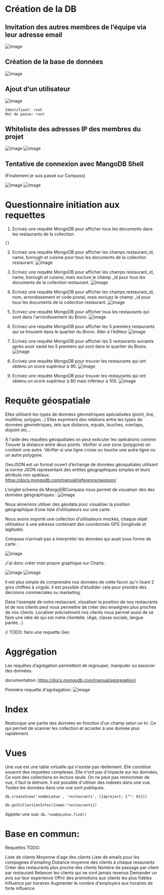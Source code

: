 # Création de la DB

## Invitation des autres membres de l’équipe via leur adresse email
![image](https://user-images.githubusercontent.com/49844846/148928790-9a930f34-0b69-4047-989e-1e383f81ade9.png)

## Création de la base de données
![image](https://user-images.githubusercontent.com/49844846/148929098-2e538aa6-8400-478b-82ee-67176935d1ae.png)

## Ajout d’un utilisateur
![image](https://user-images.githubusercontent.com/49844846/148929145-dd350431-d908-46cb-8f56-ec15858bb7dd.png)

```
Identifiant: root
Mot de passe: root
```

## Whiteliste des adresses IP des membres du projet
![image](https://user-images.githubusercontent.com/49844846/148929349-e709fc45-d7a8-4d0d-a89c-5a92ab8128a7.png)
![image](https://user-images.githubusercontent.com/49844846/148929366-5b9e4a6b-9091-40a4-8947-9ffcc155af06.png)

## Tentative de connexion avec MangoDB Shell
(Finalement je suis passé sur Compass)

![image](https://user-images.githubusercontent.com/49844846/148929445-1e6eead2-cba8-4200-961c-6b37bef6cb85.png)
![image](https://user-images.githubusercontent.com/49844846/148929456-24a74ab3-9618-45a8-8bad-51380051908c.png)

# Questionnaire initiation aux requettes

1. Ecrivez une requête MongoDB pour afficher tous les documents dans les restaurants de la collection

`{}`

2. Ecrivez une requête MongoDB pour afficher les champs restaurant_id, name, borough et cuisine pour tous les documents de la collection restaurant.
![image](https://user-images.githubusercontent.com/49844846/148758701-9c03ca71-e2a5-4e4b-bc7f-fc66e23ffecc.png)

3. Ecrivez une requête MongoDB pour afficher les champs restaurant_id, name, borough et cuisine, mais exclure le champ _id pour tous les documents de la collection restaurant. 
![image](https://user-images.githubusercontent.com/49844846/148759425-0dfae8e0-906a-467e-95f8-f2251bcc9028.png)

4. Ecrivez une requête MongoDB pour afficher les champs restaurant_id, nom, arrondissement et code postal, mais excluez le champ _id pour tous les documents de la collection restaurant.
![image](https://user-images.githubusercontent.com/49844846/148759820-124214c4-ac47-4645-a086-15606b80be0a.png)

5. Ecrivez une requête MongoDB pour afficher tous les restaurants qui sont dans l'arrondissement du Bronx. 
![image](https://user-images.githubusercontent.com/49844846/148758999-e5bfe4af-9cb4-44ea-9002-487c0cdfa25d.png)

6. Ecrivez une requête MongoDB pour afficher les 5 premiers restaurants qui se trouvent dans le quartier du Bronx. Aller à l'éditeur
![image](https://user-images.githubusercontent.com/49844846/148759942-27b19940-84ee-45fb-ad3a-fb14499c005f.png)

7. Ecrivez une requête MongoDB pour afficher les 5 restaurants suivants après avoir sauté les 5 premiers qui sont dans le quartier du Bronx.
![image](https://user-images.githubusercontent.com/49844846/148760043-934e4fbd-d096-4336-8660-a9211717ee4a.png)

8. Ecrivez une requête MongoDB pour trouver les restaurants qui ont obtenu un score supérieur à 90. 
![image](https://user-images.githubusercontent.com/49844846/148761557-726f3224-7dbf-4a7b-9c3c-32f45a52fda8.png)

9. Ecrivez une requête MongoDB pour trouver les restaurants qui ont obtenu un score supérieur à 80 mais inférieur à 100. 
![image](https://user-images.githubusercontent.com/49844846/148930822-7bc906b6-3295-4d2a-9ce6-da0ae8b41020.png)

# Requête géospatiale

Elles utilisent les types de données géométriques spécialisées (point, line, multiline, polygon...)
Elles expriment des relations entre les types de données géométriques, tels que distance, equals, touches, overlaps, disjoint etc…

À l'aide des requêtes géospatiales on peut exécuter les opérations comme:
Trouver la distance entre deux points.
Vérifier si une zone (polygone) en contient une autre.
Vérifier si une ligne croise ou touche une autre ligne ou un autre polygone.

GeoJSON est un format ouvert d’échange de données géospatiales utilisant la norme JSON représentant des entités géographiques simples et leurs attributs non spatiaux. https://docs.mongodb.com/manual/reference/geojson/

L’onglet schema de MongoDBCompass nous permet de visualiser des des données géographiques :
![image](https://user-images.githubusercontent.com/49844846/148931334-a82589c4-42da-4757-971a-0f1830a0340e.png)

Nous aimerions utiliser des géodata pour visualiser la position géographique d’une liste d’utilisateurs sur une carte.

Nous avons importé une collection d’utilisateurs mockés, chaque objet utilisateur à une adresse contenant des coordonnés GPS (longitude et lagitude).

Compass n’arrivait pas à interpréter les données qui avait sous forme de carte :

![image](https://user-images.githubusercontent.com/49844846/148931399-2384e162-4f8e-4f56-bedf-9797b0142426.png)

J'ai donc créer mon propre graphique sur Charts :

![image](https://user-images.githubusercontent.com/49844846/148931483-affff60b-bef1-468f-8f33-a9e060a4282a.png)
![image](https://user-images.githubusercontent.com/49844846/148931503-10d688dd-f3b7-409a-888c-ef31a5568988.png)

Il est plus simple de comprendre nos données de cette facon qu'n lisant 2 gros chiffres à virgule.
Il est possible d'étudider cela pour prendre des décisions commeciales ou marketing.

Dans l'exemple de notre restaurant, visualiser la position de nos restaurants et de nos clients peut nous permettre de créer des enseignes plus proches de nos clients. Localiser précisément nos clients nous permet aussi de se faire une idée de qui est notre clientelle. (Age, classe sociale, langue parlée...)

// TODO: faire une requette Geo

# Aggrégation

Les requêtes d’agrégation permettent de regrouper, manipuler ou associer des données.

documentation: https://docs.mongodb.com/manual/aggregation/

Première requette d'agréagation:
![image](https://user-images.githubusercontent.com/49844846/148966306-171e31cd-fe08-4203-a34b-a8caae367ad2.png)

# Index
Restocque une partie des données en fonction d'un champ selon un tri. Ce qui permet de scanner les collection et acceder à une donnée plus rapidement.

# Vues

Une vue est une table virtuelle qui n'existe pas réellement. Elle constitue souevnt des requettes complexes.
Elle n'ont pas d'impacte sur les données, Ce sont des collections en lecture seule.
On ne peut pas rennommer de vue, il faut la detruire. Il est possible d'utiliser des indexes dans une vue.
Toutes les données dans une vue sont publiques.

`db.createView('nomDeLaVue', 'restaurants', [{$project: {"": 0}}])`

`db.getCollectionInfos({name:"restaurants})`

Appeler une vue:
`db."nomDeLaVue.find()`


# Base en commun:
Requettes TODO:

Liste de clients
  Moyenne d'age des clients
  Liste de emails pour les compagnes d'emailing
Distance moyenne des clients à chaque resaurants
  Créer des restaurants plus proche des clients
Nombre de passage par client par restaurant
  Relancer les clients qui ne sont jamais revenus
  Demander un avis sur leur experience
  Offrir des promotions aux clients les plus fidèles
Influence par horaires
  Augmenter le nombre d'employers aux horaires de forte influence
  

